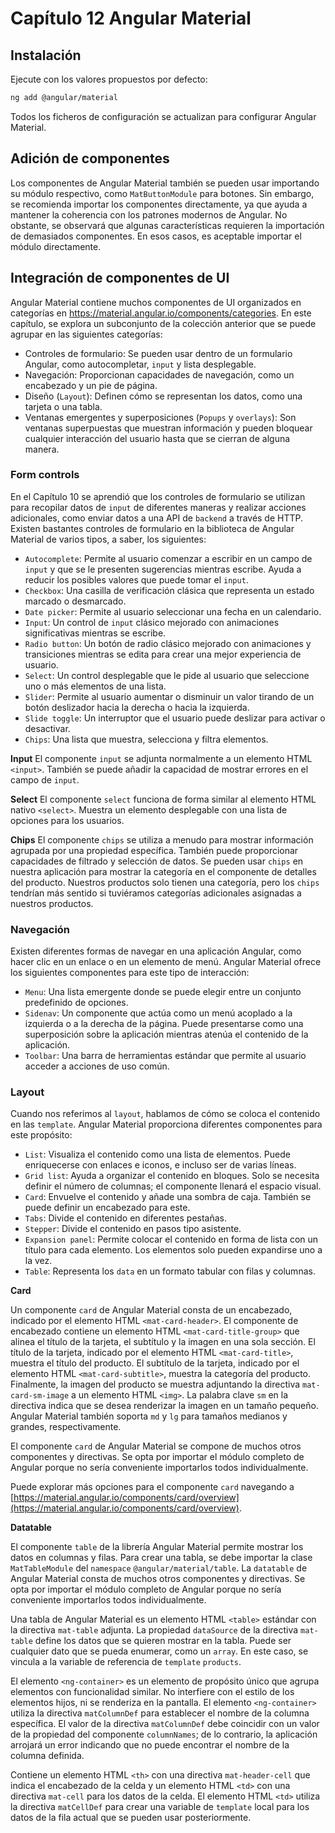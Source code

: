 # Capítulo 12 Angular Material

## Instalación

Ejecute con los valores propuestos por defecto:

```bash
ng add @angular/material
```

Todos los ficheros de configuración se actualizan para configurar Angular Material.

## Adición de componentes

Los componentes de Angular Material también se pueden usar importando su módulo respectivo, como `MatButtonModule` para botones. Sin embargo, se recomienda importar los componentes directamente, ya que ayuda a mantener la coherencia con los patrones modernos de Angular. No obstante, se observará que algunas características requieren la importación de demasiados componentes. En esos casos, es aceptable importar el módulo directamente.

## Integración de componentes de UI

Angular Material contiene muchos componentes de UI organizados en categorías en https://material.angular.io/components/categories. En este capítulo, se explora un subconjunto de la colección anterior que se puede agrupar en las siguientes categorías:

- Controles de formulario: Se pueden usar dentro de un formulario Angular, como autocompletar, `input` y lista desplegable.
- Navegación: Proporcionan capacidades de navegación, como un encabezado y un pie de página.
- Diseño (`Layout`): Definen cómo se representan los datos, como una tarjeta o una tabla.
- Ventanas emergentes y superposiciones (`Popups` y `overlays`): Son ventanas superpuestas que muestran información y pueden bloquear cualquier interacción del usuario hasta que se cierran de alguna manera.

### Form controls

En el Capítulo 10 se aprendió que los controles de formulario se utilizan para recopilar datos de `input` de diferentes maneras y realizar acciones adicionales, como enviar datos a una API de `backend` a través de HTTP.
Existen bastantes controles de formulario en la biblioteca de Angular Material de varios tipos, a saber, los siguientes:

- `Autocomplete`: Permite al usuario comenzar a escribir en un campo de `input` y que se le presenten sugerencias mientras escribe. Ayuda a reducir los posibles valores que puede tomar el `input`.
- `Checkbox`: Una casilla de verificación clásica que representa un estado marcado o desmarcado.
- `Date picker`: Permite al usuario seleccionar una fecha en un calendario.
- `Input`: Un control de `input` clásico mejorado con animaciones significativas mientras se escribe.
- `Radio button`: Un botón de radio clásico mejorado con animaciones y transiciones mientras se edita para crear una mejor experiencia de usuario.
- `Select`: Un control desplegable que le pide al usuario que seleccione uno o más elementos de una lista.
- `Slider`: Permite al usuario aumentar o disminuir un valor tirando de un botón deslizador hacia la derecha o hacia la izquierda.
- `Slide toggle`: Un interruptor que el usuario puede deslizar para activar o desactivar.
- `Chips`: Una lista que muestra, selecciona y filtra elementos.

**Input**
El componente `input` se adjunta normalmente a un elemento HTML `<input>`. También se puede añadir la capacidad de mostrar errores en el campo de `input`.

**Select**
El componente `select` funciona de forma similar al elemento HTML nativo
`<select>`. Muestra un elemento desplegable con una lista de opciones para los
usuarios.

**Chips**
El componente `chips` se utiliza a menudo para mostrar información agrupada por
una propiedad específica. También puede proporcionar capacidades de filtrado y
selección de datos. Se pueden usar `chips` en nuestra aplicación para mostrar la
categoría en el componente de detalles del producto. Nuestros productos solo
tienen una categoría, pero los `chips` tendrían más sentido si tuviéramos
categorías adicionales asignadas a nuestros productos.

### Navegación

Existen diferentes formas de navegar en una aplicación Angular, como hacer clic
en un enlace o en un elemento de menú. Angular Material ofrece los siguientes
componentes para este tipo de interacción:

- `Menu`: Una lista emergente donde se puede elegir entre un conjunto
  predefinido de opciones.
- `Sidenav`: Un componente que actúa como un menú acoplado a la izquierda o
  a la derecha de la página. Puede presentarse como una superposición sobre la
  aplicación mientras atenúa el contenido de la aplicación.
- `Toolbar`: Una barra de herramientas estándar que permite al usuario acceder
  a acciones de uso común.

### Layout

Cuando nos referimos al `layout`, hablamos de cómo se coloca el contenido en las
`template`. Angular Material proporciona diferentes componentes para este
propósito:

- `List`: Visualiza el contenido como una lista de elementos. Puede enriquecerse
  con enlaces e iconos, e incluso ser de varias líneas.
- `Grid list`: Ayuda a organizar el contenido en bloques. Solo se necesita
  definir el número de columnas; el componente llenará el espacio visual.
- `Card`: Envuelve el contenido y añade una sombra de caja. También se puede
  definir un encabezado para este.
- `Tabs`: Divide el contenido en diferentes pestañas.
- `Stepper`: Divide el contenido en pasos tipo asistente.
- `Expansion panel`: Permite colocar el contenido en forma de lista con un
  título para cada elemento. Los elementos solo pueden expandirse uno a la vez.
- `Table`: Representa los `data` en un formato tabular con filas y columnas.

**Card**

Un componente `card` de Angular Material consta de un encabezado, indicado por el elemento HTML `<mat-card-header>`. El componente de encabezado contiene un elemento HTML `<mat-card-title-group>` que alinea el título de la tarjeta, el subtítulo y la imagen en una sola sección. El título de la tarjeta, indicado por el elemento HTML `<mat-card-title>`, muestra el título del producto. El subtítulo de la tarjeta, indicado por el elemento HTML `<mat-card-subtitle>`, muestra la categoría del producto. Finalmente, la imagen del producto se muestra adjuntando la directiva `mat-card-sm-image` a un elemento HTML `<img>`. La palabra clave `sm` en la directiva indica que se desea renderizar la imagen en un tamaño pequeño.
Angular Material también soporta `md` y `lg` para tamaños medianos y grandes, respectivamente.

El componente `card` de Angular Material se compone de muchos otros componentes y directivas. Se opta por importar el módulo completo de Angular porque no sería conveniente importarlos todos individualmente.

Puede explorar más opciones para el componente `card` navegando a [https://material.angular.io/components/card/overview](https://material.angular.io/components/card/overview).

**Datatable**

El componente `table` de la librería Angular Material permite mostrar los datos en columnas y filas. Para crear una tabla, se debe importar la clase `MatTableModule` del `namespace` `@angular/material/table`.
La `datatable` de Angular Material consta de muchos otros componentes y directivas.
Se opta por importar el módulo completo de Angular porque no sería conveniente importarlos todos individualmente.

Una tabla de Angular Material es un elemento HTML `<table>` estándar con la directiva `mat-table` adjunta.
La propiedad `dataSource` de la directiva `mat-table` define los datos que se quieren mostrar en la tabla. Puede ser cualquier dato que se pueda enumerar, como un `array`. En este caso, se vincula a la variable de referencia de `template` `products`.

El elemento `<ng-container>` es un elemento de propósito único que agrupa elementos con funcionalidad similar. No interfiere con el estilo de los elementos hijos, ni se renderiza en la pantalla.
El elemento `<ng-container>` utiliza la directiva `matColumnDef` para establecer el nombre de la columna específica.
El valor de la directiva `matColumnDef` debe coincidir con un valor de la propiedad del componente `columnNames`; de lo contrario, la aplicación arrojará un error indicando que no puede encontrar el nombre de la columna definida.

Contiene un elemento HTML `<th>` con una directiva `mat-header-cell` que indica el encabezado de la celda y un elemento HTML `<td>` con una directiva `mat-cell` para los datos de la celda. El elemento HTML `<td>` utiliza la directiva `matCellDef` para crear una variable de `template` local para los datos de la fila actual que se pueden usar posteriormente.

